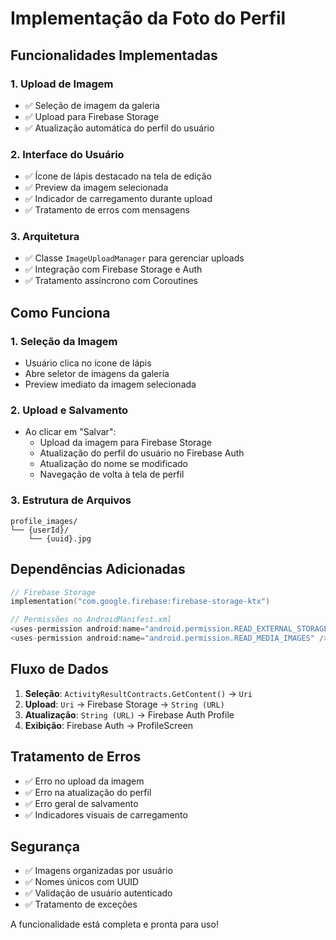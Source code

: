 # Implementação da Foto do Perfil

## Funcionalidades Implementadas

### 1. **Upload de Imagem**
- ✅ Seleção de imagem da galeria
- ✅ Upload para Firebase Storage
- ✅ Atualização automática do perfil do usuário

### 2. **Interface do Usuário**
- ✅ Ícone de lápis destacado na tela de edição
- ✅ Preview da imagem selecionada
- ✅ Indicador de carregamento durante upload
- ✅ Tratamento de erros com mensagens

### 3. **Arquitetura**
- ✅ Classe `ImageUploadManager` para gerenciar uploads
- ✅ Integração com Firebase Storage e Auth
- ✅ Tratamento assíncrono com Coroutines

## Como Funciona

### 1. **Seleção da Imagem**
- Usuário clica no ícone de lápis
- Abre seletor de imagens da galeria
- Preview imediato da imagem selecionada

### 2. **Upload e Salvamento**
- Ao clicar em "Salvar":
  - Upload da imagem para Firebase Storage
  - Atualização do perfil do usuário no Firebase Auth
  - Atualização do nome se modificado
  - Navegação de volta à tela de perfil

### 3. **Estrutura de Arquivos**
```
profile_images/
└── {userId}/
    └── {uuid}.jpg
```

## Dependências Adicionadas

```kotlin
// Firebase Storage
implementation("com.google.firebase:firebase-storage-ktx")

// Permissões no AndroidManifest.xml
<uses-permission android:name="android.permission.READ_EXTERNAL_STORAGE" android:maxSdkVersion="32" />
<uses-permission android:name="android.permission.READ_MEDIA_IMAGES" />
```

## Fluxo de Dados

1. **Seleção**: `ActivityResultContracts.GetContent()` → `Uri`
2. **Upload**: `Uri` → Firebase Storage → `String (URL)`
3. **Atualização**: `String (URL)` → Firebase Auth Profile
4. **Exibição**: Firebase Auth → ProfileScreen

## Tratamento de Erros

- ✅ Erro no upload da imagem
- ✅ Erro na atualização do perfil
- ✅ Erro geral de salvamento
- ✅ Indicadores visuais de carregamento

## Segurança

- ✅ Imagens organizadas por usuário
- ✅ Nomes únicos com UUID
- ✅ Validação de usuário autenticado
- ✅ Tratamento de exceções

A funcionalidade está completa e pronta para uso! 